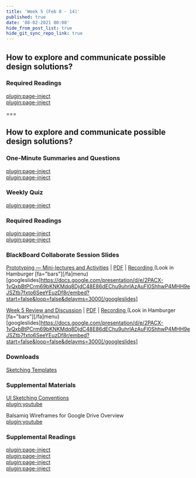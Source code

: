 ```yaml
---
title: 'Week 5 (Feb 8 - 14)'
published: true
date: '08-02-2021 00:00'
hide_from_post_list: true
hide_git_sync_repo_link: true
---
```


## How to explore and communicate possible design solutions?

### Required Readings  
[plugin:page-inject](../../weekly-readings/week-05-1?template=partials/embedlycardlinkonly)  
[plugin:page-inject](../../weekly-readings/week-05-2?template=partials/embedlycardlinkonly)  

===

## **How to explore and communicate possible design solutions?**

### One-Minute Summaries and Questions  
[plugin:page-inject](../../lms-assignments/one-minute-summaries/week-05-1)  
[plugin:page-inject](../../lms-assignments/one-minute-summaries/week-05-2)  

### Weekly Quiz
[plugin:page-inject](../../lms-assignments/weekly-review-quizzes/week-05)  

### Required Readings  
[plugin:page-inject](../../weekly-readings/week-05-1?template=partials/embedlycardlinkonly)  
[plugin:page-inject](../../weekly-readings/week-05-2?template=partials/embedlycardlinkonly)  

### BlackBoard Collaborate Session Slides
[Prototyping — Mini-lectures and Activities](https://docs.google.com/presentation/d/e/2PACX-1vQxbBtPCrm69bKNKMdq8DjdC48E86dEChu9uhrlAzAuFl0ShhwP4MHH9eJSZtb7fxto6SeeYEuzDf8r/pub?start=false&loop=false&delayms=3000) | [PDF](#) | [Recording ](https://canvas.sfu.ca/courses/56304/external_tools/3544) (Look in Hamburger [fa="bars"][/fa]menu)
[googleslides]https://docs.google.com/presentation/d/e/2PACX-1vQxbBtPCrm69bKNKMdq8DjdC48E86dEChu9uhrlAzAuFl0ShhwP4MHH9eJSZtb7fxto6SeeYEuzDf8r/embed?start=false&loop=false&delayms=3000[/googleslides]

[Week 5 Review and Discussion](https://docs.google.com/presentation/d/e/2PACX-1vQxbBtPCrm69bKNKMdq8DjdC48E86dEChu9uhrlAzAuFl0ShhwP4MHH9eJSZtb7fxto6SeeYEuzDf8r/pub?start=false&loop=false&delayms=3000) | [PDF](#) | [Recording ](https://canvas.sfu.ca/courses/56304/external_tools/3544) (Look in Hamburger [fa="bars"][/fa]menu)
[googleslides]https://docs.google.com/presentation/d/e/2PACX-1vQxbBtPCrm69bKNKMdq8DjdC48E86dEChu9uhrlAzAuFl0ShhwP4MHH9eJSZtb7fxto6SeeYEuzDf8r/embed?start=false&loop=false&delayms=3000[/googleslides]

### Downloads
[Sketching Templates](https://canvas.sfu.ca/courses/56304/files/folder/Downloads/Sketching%20Templates)  

### Supplemental Materials  
[UI Sketching Conventions](https://www.youtube.com/watch?v=MwidSAlbEB8)  
[plugin:youtube](https://www.youtube.com/watch?v=MwidSAlbEB8)

Balsamiq Wireframes for Google Drive Overview   
[plugin:youtube](https://www.youtube.com/watch?v=l_jJMMY_QMQ)

### Supplemental Readings  
[plugin:page-inject](../../ux-techniques-guide/how-to-explore-and-describe-possible-design-solutions/brainstorming)  
[plugin:page-inject](../../ux-techniques-guide/how-to-explore-and-describe-possible-design-solutions/prototyping)  
[plugin:page-inject](../../ux-techniques-guide/how-to-explore-and-describe-possible-design-solutions/scenarios)  
[plugin:page-inject](../../ux-techniques-guide/how-to-explore-and-describe-possible-design-solutions/storyboards)  
